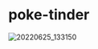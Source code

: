 # poke-tinder
![20220625_133150](https://user-images.githubusercontent.com/67763251/175784776-6570d8bc-a46b-4656-8b41-d4553d8cb69c.gif)
